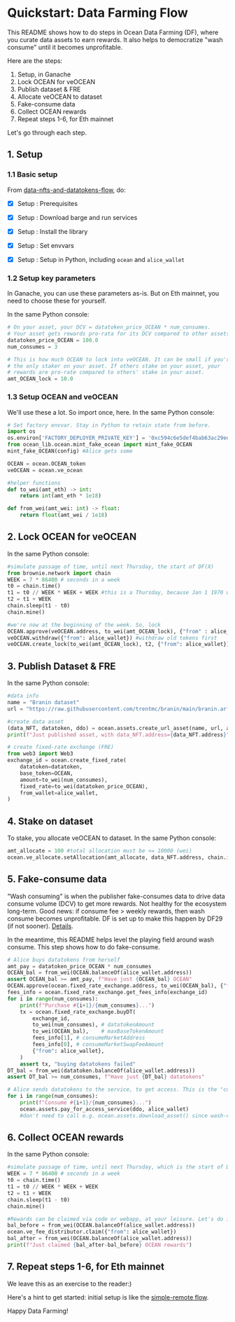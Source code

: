 # Quickstart: Data Farming Flow

This README shows how to do steps in Ocean Data Farming (DF), where you curate data assets to earn rewards. It also helps to democratize "wash consume" until it becomes unprofitable.

Here are the steps:

1. Setup, in Ganache
2. Lock OCEAN for veOCEAN
3. Publish dataset & FRE
4. Allocate veOCEAN to dataset
5. Fake-consume data
6. Collect OCEAN rewards
7. Repeat steps 1-6, for Eth mainnet

Let's go through each step.

## 1. Setup

### 1.1 Basic setup

From [data-nfts-and-datatokens-flow](data-nfts-and-datatokens-flow.md), do:
- [x] Setup : Prerequisites
- [x] Setup : Download barge and run services
- [x] Setup : Install the library
- [x] Setup : Set envvars
- [x] Setup : Setup in Python, including `ocean` and `alice_wallet`


### 1.2 Setup key parameters

In Ganache, you can use these parameters as-is. But on Eth mainnet, you need to choose these for yourself.

In the same Python console:
```python
# On your asset, your DCV = datatoken_price_OCEAN * num_consumes.
# Your asset gets rewards pro-rata for its DCV compared to other assets' DCVs. 
datatoken_price_OCEAN = 100.0
num_consumes = 3

# This is how much OCEAN to lock into veOCEAN. It can be small if you're
# the only staker on your asset. If others stake on your asset, your
# rewards are pro-rate compared to others' stake in your asset.
amt_OCEAN_lock = 10.0
```


### 1.3 Setup OCEAN and veOCEAN

We'll use these a lot. So import once, here. 
In the same Python console:
```python
# Set factory envvar. Stay in Python to retain state from before.
import os
os.environ['FACTORY_DEPLOYER_PRIVATE_KEY'] = '0xc594c6e5def4bab63ac29eed19a134c130388f74f019bc74b8f4389df2837a58'
from ocean_lib.ocean.mint_fake_ocean import mint_fake_OCEAN
mint_fake_OCEAN(config) #Alice gets some

OCEAN = ocean.OCEAN_token
veOCEAN = ocean.ve_ocean

#helper functions
def to_wei(amt_eth) -> int:
    return int(amt_eth * 1e18)

def from_wei(amt_wei: int) -> float:
    return float(amt_wei / 1e18)
```


## 2. Lock OCEAN for veOCEAN

In the same Python console:
```python
#simulate passage of time, until next Thursday, the start of DF(X)
from brownie.network import chain
WEEK = 7 * 86400 # seconds in a week
t0 = chain.time()
t1 = t0 // WEEK * WEEK + WEEK #this is a Thursday, because Jan 1 1970 was
t2 = t1 + WEEK
chain.sleep(t1 - t0) 
chain.mine()

#we're now at the beginning of the week. So, lock
OCEAN.approve(veOCEAN.address, to_wei(amt_OCEAN_lock), {"from" : alice_wallet})
veOCEAN.withdraw({"from": alice_wallet}) #withdraw old tokens first
veOCEAN.create_lock(to_wei(amt_OCEAN_lock), t2, {"from": alice_wallet})
```


## 3. Publish Dataset & FRE

In the same Python console:
```python
#data info
name = "Branin dataset"
url = "https://raw.githubusercontent.com/trentmc/branin/main/branin.arff"

#create data asset
(data_NFT, datatoken, ddo) = ocean.assets.create_url_asset(name, url, alice_wallet, wait_for_aqua=False)
print(f"Just published asset, with data_NFT.address={data_NFT.address}")

# create fixed-rate exchange (FRE)
from web3 import Web3
exchange_id = ocean.create_fixed_rate(
    datatoken=datatoken,
    base_token=OCEAN,
    amount=to_wei(num_consumes),
    fixed_rate=to_wei(datatoken_price_OCEAN),
    from_wallet=alice_wallet,
)
```


## 4. Stake on dataset

To stake, you allocate veOCEAN to dataset. In the same Python console:
```python
amt_allocate = 100 #total allocation must be <= 10000 (wei)
ocean.ve_allocate.setAllocation(amt_allocate, data_NFT.address, chain.id, {"from": alice_wallet})
```

## 5. Fake-consume data

"Wash consuming" is when the publisher fake-consumes data to drive data consume volume (DCV) to get more rewards. Not healthy for the ecosystem long-term. Good news: if consume fee > weekly rewards, then wash consume becomes unprofitable. DF is set up to make this happen by DF29 (if not sooner). [Details](https://twitter.com/trentmc0/status/1587527525529358336).

In the meantime, this README helps level the playing field around wash consume. This step shows how to do fake-consume.

```python
# Alice buys datatokens from herself
amt_pay = datatoken_price_OCEAN * num_consumes
OCEAN_bal = from_wei(OCEAN.balanceOf(alice_wallet.address))
assert OCEAN_bal >= amt_pay, f"Have just {OCEAN_bal} OCEAN"
OCEAN.approve(ocean.fixed_rate_exchange.address, to_wei(OCEAN_bal), {"from": alice_wallet})
fees_info = ocean.fixed_rate_exchange.get_fees_info(exchange_id)
for i in range(num_consumes):
    print(f"Purchase #{i+1}/{num_consumes}...")
    tx = ocean.fixed_rate_exchange.buyDT(
        exchange_id,
        to_wei(num_consumes), # datatokenAmount
        to_wei(OCEAN_bal),    # maxBaseTokenAmount
        fees_info[1], # consumeMarketAddress
        fees_info[0], # consumeMarketSwapFeeAmount
        {"from": alice_wallet},
    )
    assert tx, "buying datatokens failed"
DT_bal = from_wei(datatoken.balanceOf(alice_wallet.address))
assert DT_bal >= num_consumes, f"Have just {DT_bal} datatokens"

# Alice sends datatokens to the service, to get access. This is the "consume".
for i in range(num_consumes):
    print(f"Consume #{i+1}/{num_consumes}...")
    ocean.assets.pay_for_access_service(ddo, alice_wallet)
    #don't need to call e.g. ocean.assets.download_asset() since wash-consuming
```

## 6. Collect OCEAN rewards

In the same Python console:

```python
#simulate passage of time, until next Thursday, which is the start of DF(X+1)
WEEK = 7 * 86400 # seconds in a week
t0 = chain.time()
t1 = t0 // WEEK * WEEK + WEEK
t2 = t1 + WEEK
chain.sleep(t1 - t0) 
chain.mine()

#Rewards can be claimed via code or webapp, at your leisure. Let's do it now.
bal_before = from_wei(OCEAN.balanceOf(alice_wallet.address))
ocean.ve_fee_distributor.claim({"from": alice_wallet})
bal_after = from_wei(OCEAN.balanceOf(alice_wallet.address))
print(f"Just claimed {bal_after-bal_before} OCEAN rewards") 
```

## 7. Repeat steps 1-6, for Eth mainnet

We leave this as an exercise to the reader:)

Here's a hint to get started: initial setup is like the [simple-remote flow](simple-remote.md).

Happy Data Farming!


